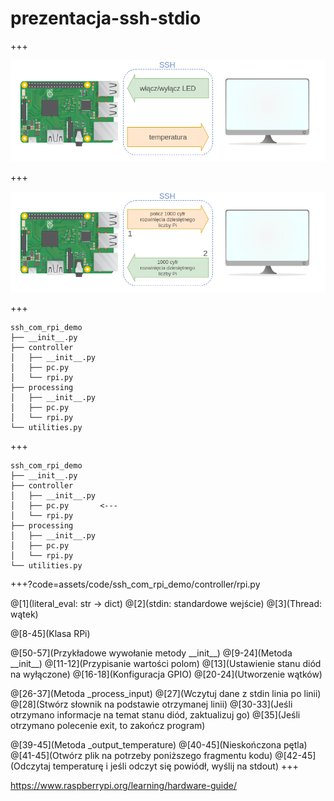 # prezentacja-ssh-stdio


+++

![Logo](assets/img/controller.png)

+++

![Logo](assets/img/processing.png)

+++

```text
ssh_com_rpi_demo
├── __init__.py
├── controller
│   ├── __init__.py
│   ├── pc.py
│   └── rpi.py
├── processing
│   ├── __init__.py
│   ├── pc.py
│   └── rpi.py
└── utilities.py
```

+++

```text
ssh_com_rpi_demo
├── __init__.py
├── controller
│   ├── __init__.py
│   ├── pc.py       <---
│   └── rpi.py
├── processing
│   ├── __init__.py
│   ├── pc.py
│   └── rpi.py
└── utilities.py
```

+++?code=assets/code/ssh_com_rpi_demo/controller/rpi.py

@[1](literal_eval: str -> dict)
@[2](stdin: standardowe wejście)
@[3](Thread: wątek)

@[8-45](Klasa RPi)

@[50-57](Przykładowe wywołanie metody \_\_init\_\_)
@[9-24](Metoda \_\_init\_\_)
@[11-12](Przypisanie wartości polom)
@[13](Ustawienie stanu diód na wyłączone)
@[16-18](Konfiguracja GPIO)
@[20-24](Utworzenie wątków)

@[26-37](Metoda _process_input)
@[27](Wczytuj dane z stdin linia po linii)
@[28](Stwórz słownik na podstawie otrzymanej linii)
@[30-33](Jeśli otrzymano informacje na temat stanu diód, zaktualizuj go)
@[35](Jeśli otrzymano polecenie exit, to zakończ program)

@[39-45](Metoda \_output_temperature)
@[40-45](Nieskończona pętla)
@[41-45](Otwórz plik na potrzeby poniższego fragmentu kodu)
@[42-45](Odczytaj temperaturę i jeśli odczyt się powiódł, wyślij na stdout)
+++

https://www.raspberrypi.org/learning/hardware-guide/
